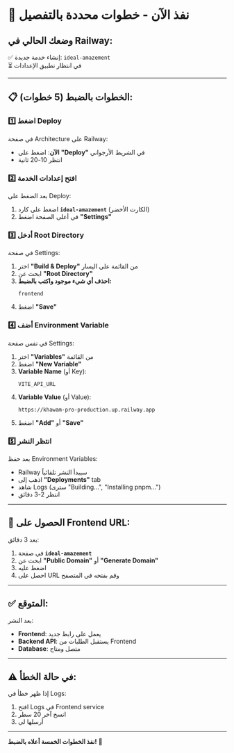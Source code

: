 # 🚀 نفذ الآن - خطوات محددة بالتفصيل

## وضعك الحالي في Railway:

✅ إنشاء خدمة جديدة: `ideal-amazement`  
⏳ في انتظار تطبيق الإعدادات

---

## 📋 الخطوات بالضبط (5 خطوات):

### 1️⃣ اضغط Deploy

في صفحة Architecture على Railway:
- **الآن**: اضغط على **"Deploy"** في الشريط الأرجواني
- انتظر 10-20 ثانية

### 2️⃣ افتح إعدادات الخدمة

بعد الضغط على Deploy:
1. اضغط على كارد **`ideal-amazement`** (الكارت الأخضر)
2. في أعلى الصفحة اضغط **"Settings"**

### 3️⃣ أدخل Root Directory

في صفحة Settings:
1. اختر **"Build & Deploy"** من القائمة على اليسار
2. ابحث عن **"Root Directory"**
3. **احذف أي شيء موجود واكتب بالضبط:**
   ```
   frontend
   ```
4. اضغط **"Save"**

### 4️⃣ أضف Environment Variable

في نفس صفحة Settings:
1. اختر **"Variables"** من القائمة
2. اضغط **"New Variable"**
3. **Variable Name** (أو Key):
   ```
   VITE_API_URL
   ```
4. **Variable Value** (أو Value):
   ```
   https://khawam-pro-production.up.railway.app
   ```
5. اضغط **"Add"** أو **"Save"**

### 5️⃣ انتظر النشر

بعد حفظ Environment Variables:
- Railway سيبدأ النشر تلقائياً
- اذهب إلى **"Deployments"** tab
- شاهد Logs (سترى "Building...", "Installing pnpm...")
- انتظر 2-3 دقائق

---

## 🎯 الحصول على Frontend URL:

بعد 3 دقائق:
1. في صفحة **`ideal-amazement`**
2. ابحث عن **"Public Domain"** أو **"Generate Domain"** 
3. اضغط عليه
4. احصل على URL وقم بفتحه في المتصفح

---

## ✅ المتوقع:

بعد النشر:
- **Frontend**: يعمل على رابط جديد
- **Backend API**: يستقبل الطلبات من Frontend
- **Database**: متصل ومتاح

---

## ⚠️ في حالة الخطأ:

إذا ظهر خطأ في Logs:
1. افتح Logs في Frontend service
2. انسخ آخر 20 سطر
3. أرسلها لي

---

**نفذ الخطوات الخمسة أعلاه بالضبط!** 🎯

